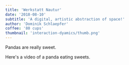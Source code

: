 ```yaml
---
title: 'Werkstatt Nautur'
date: '2018-08-10'
subtitle: 'A digital, artistic abstraction of space!'
author: 'Dominik Schlaepfer'
coffee: '80 cups'
thumbnail: 'interaction-dyamics/thumb.png'
---
```


Pandas are really sweet.

Here's a video of a panda eating sweets.
